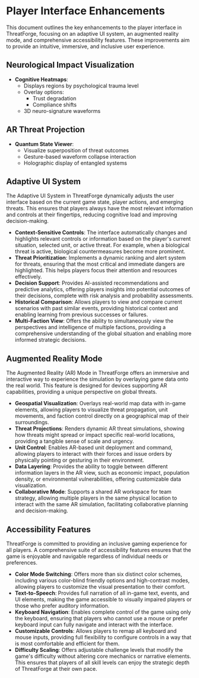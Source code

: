 # Player Interface Enhancements

This document outlines the key enhancements to the player interface in ThreatForge, focusing on an adaptive UI system, an augmented reality mode, and comprehensive accessibility features. These improvements aim to provide an intuitive, immersive, and inclusive user experience.

## Neurological Impact Visualization
- **Cognitive Heatmaps**: 
  - Displays regions by psychological trauma level
  - Overlay options: 
    - Trust degradation
    - Compliance shifts
  - 3D neuro-signature waveforms

## AR Threat Projection
- **Quantum State Viewer**:
  - Visualize superposition of threat outcomes
  - Gesture-based waveform collapse interaction
  - Holographic display of entangled systems

## Adaptive UI System

The Adaptive UI System in ThreatForge dynamically adjusts the user interface based on the current game state, player actions, and emerging threats. This ensures that players always have the most relevant information and controls at their fingertips, reducing cognitive load and improving decision-making.

*   **Context-Sensitive Controls**: The interface automatically changes and highlights relevant controls or information based on the player's current situation, selected unit, or active threat. For example, when a biological threat is active, biological countermeasures become more prominent.
*   **Threat Prioritization**: Implements a dynamic ranking and alert system for threats, ensuring that the most critical and immediate dangers are highlighted. This helps players focus their attention and resources effectively.
*   **Decision Support**: Provides AI-assisted recommendations and predictive analytics, offering players insights into potential outcomes of their decisions, complete with risk analysis and probability assessments.
*   **Historical Comparison**: Allows players to view and compare current scenarios with past similar events, providing historical context and enabling learning from previous successes or failures.
*   **Multi-Faction View**: Offers the ability to simultaneously view the perspectives and intelligence of multiple factions, providing a comprehensive understanding of the global situation and enabling more informed strategic decisions.

## Augmented Reality Mode

The Augmented Reality (AR) Mode in ThreatForge offers an immersive and interactive way to experience the simulation by overlaying game data onto the real world. This feature is designed for devices supporting AR capabilities, providing a unique perspective on global threats.

*   **Geospatial Visualization**: Overlays real-world map data with in-game elements, allowing players to visualize threat propagation, unit movements, and faction control directly on a geographical map of their surroundings.
*   **Threat Projections**: Renders dynamic AR threat simulations, showing how threats might spread or impact specific real-world locations, providing a tangible sense of scale and urgency.
*   **Unit Control**: Enables AR-based unit deployment and command, allowing players to interact with their forces and issue orders by physically pointing or gesturing in their environment.
*   **Data Layering**: Provides the ability to toggle between different information layers in the AR view, such as economic impact, population density, or environmental vulnerabilities, offering customizable data visualization.
*   **Collaborative Mode**: Supports a shared AR workspace for team strategy, allowing multiple players in the same physical location to interact with the same AR simulation, facilitating collaborative planning and decision-making.

## Accessibility Features

ThreatForge is committed to providing an inclusive gaming experience for all players. A comprehensive suite of accessibility features ensures that the game is enjoyable and navigable regardless of individual needs or preferences.

*   **Color Mode Switching**: Offers more than six distinct color schemes, including various color-blind friendly options and high-contrast modes, allowing players to customize the visual presentation to their comfort.
*   **Text-to-Speech**: Provides full narration of all in-game text, events, and UI elements, making the game accessible to visually impaired players or those who prefer auditory information.
*   **Keyboard Navigation**: Enables complete control of the game using only the keyboard, ensuring that players who cannot use a mouse or prefer keyboard input can fully navigate and interact with the interface.
*   **Customizable Controls**: Allows players to remap all keyboard and mouse inputs, providing full flexibility to configure controls in a way that is most comfortable and efficient for them.
*   **Difficulty Scaling**: Offers adjustable challenge levels that modify the game's difficulty without altering core mechanics or narrative elements. This ensures that players of all skill levels can enjoy the strategic depth of ThreatForge at their own pace.

